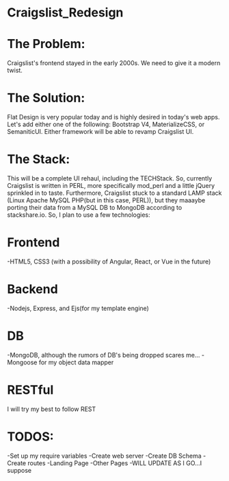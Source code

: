 # Craigslist_Redesign

# The Problem:
Craigslist's frontend stayed in the early 2000s. We need to give it a modern twist.

# The Solution:
Flat Design is very popular today and is highly desired in today's web apps. Let's add either one of the following: Bootstrap V4, MaterializeCSS, or SemaniticUI. Either framework will be able to revamp Craigslist UI.

# The Stack:
This will be a complete UI rehaul, including the TECHStack. So, currently Craigslist is written in PERL, more specifically mod_perl and a little jQuery sprinkled in to taste. Furthermore, Craigslist stuck to a standard LAMP stack (Linux Apache MySQL PHP(but in this case, PERL)), but they maaaybe porting their data from a MySQL DB to MongoDB according to stackshare.io. So, I plan to use a few technologies:

# Frontend
-HTML5, CSS3 (with a possibility of Angular, React, or Vue in the future)

# Backend
-Nodejs, Express, and Ejs(for my template engine)

# DB
-MongoDB, although the rumors of DB's being dropped scares me...
-Mongoose for my object data mapper

# RESTful
I will try my best to follow REST

# TODOS:
-Set up my require variables
-Create web server
-Create DB Schema
-Create routes
-Landing Page
-Other Pages
-WILL UPDATE AS I GO...I suppose
